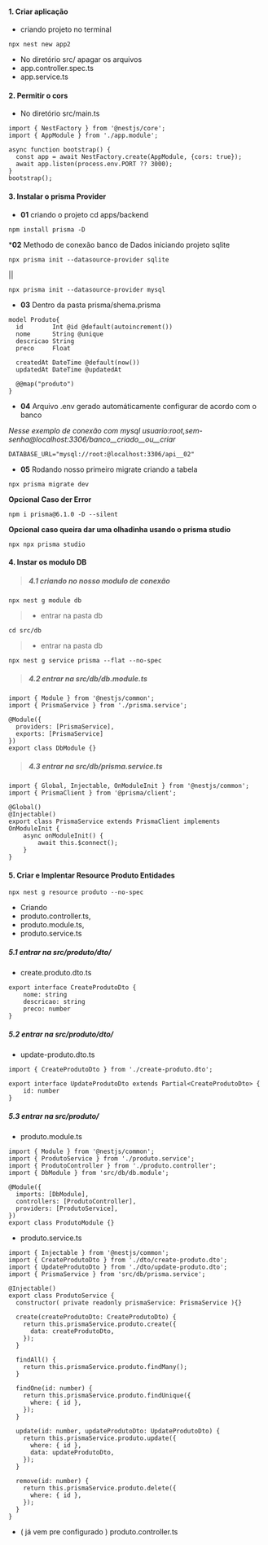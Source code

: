 #### 1. Criar aplicação
* criando projeto no terminal
```
npx nest new app2
```

* No diretório src/ apagar os arquivos
* app.controller.spec.ts
* app.service.ts

#### 2. Permitir o cors
* No diretório src/main.ts
```
import { NestFactory } from '@nestjs/core';
import { AppModule } from './app.module';

async function bootstrap() {
  const app = await NestFactory.create(AppModule, {cors: true});
  await app.listen(process.env.PORT ?? 3000);
}
bootstrap();
```

#### 3. Instalar o prisma Provider

* <b>01</b> criando o projeto cd apps/backend
```ok
npm install prisma -D
```

*<b>02</b> Methodo de conexão banco de Dados iniciando projeto sqlite
```
npx prisma init --datasource-provider sqlite
```
|| <br>
```ok
npx prisma init --datasource-provider mysql
```
* <b>03</b> Dentro da pasta prisma/shema.prisma
``` ok
model Produto{
  id        Int @id @default(autoincrement())
  nome      String @unique
  descricao String 
  preco     Float

  createdAt DateTime @default(now())
  updatedAt DateTime @updatedAt

  @@map("produto")
}
```

* <b>04</b> Arquivo .env gerado automáticamente configurar de acordo com o banco

<i> Nesse exemplo de conexão com mysql usuario:root,sem-senha@localhost:3306/banco__criado__ou__criar </i>
```
DATABASE_URL="mysql://root:@localhost:3306/api__02"
```

* <b>05</b> Rodando nosso primeiro migrate criando a tabela
``` ok
npx prisma migrate dev
```

<b> Opcional Caso der Error </b>
``` ok Prisma
npm i prisma@6.1.0 -D --silent
```

<b> Opcional caso queira dar uma olhadinha usando o prisma studio </b>
``` ok Prisma
npx npx prisma studio
```

#### 4. Instar os modulo DB

> ##### 4.1 criando no nosso modulo de conexão
```
npx nest g module db
```

> * entrar na pasta db
```
cd src/db
```

> * entrar na pasta db
```
npx nest g service prisma --flat --no-spec
```

> ##### 4.2 entrar na src/db/db.module.ts
```
import { Module } from '@nestjs/common';
import { PrismaService } from './prisma.service';

@Module({
  providers: [PrismaService],
  exports: [PrismaService]
})
export class DbModule {}
```

> ##### 4.3 entrar na src/db/prisma.service.ts
```
import { Global, Injectable, OnModuleInit } from '@nestjs/common';
import { PrismaClient } from '@prisma/client';

@Global()
@Injectable()
export class PrismaService extends PrismaClient implements OnModuleInit {
    async onModuleInit() {
        await this.$connect();
    }
}
```

#### 5. Criar e Implentar Resource Produto Entidades
```
npx nest g resource produto --no-spec
```
* Criando 
* produto.controller.ts,
* produto.module.ts, 
* produto.service.ts

##### 5.1 entrar na src/produto/dto/
* create.produto.dto.ts
```
export interface CreateProdutoDto {
    nome: string
    descricao: string
    preco: number
}

```
##### 5.2 entrar na src/produto/dto/
* update-produto.dto.ts
```
import { CreateProdutoDto } from './create-produto.dto';

export interface UpdateProdutoDto extends Partial<CreateProdutoDto> {
    id: number
}
```
##### 5.3 entrar na src/produto/
* produto.module.ts
```
import { Module } from '@nestjs/common';
import { ProdutoService } from './produto.service';
import { ProdutoController } from './produto.controller';
import { DbModule } from 'src/db/db.module';

@Module({
  imports: [DbModule],
  controllers: [ProdutoController],
  providers: [ProdutoService],
})
export class ProdutoModule {}

```
* produto.service.ts
```
import { Injectable } from '@nestjs/common';
import { CreateProdutoDto } from './dto/create-produto.dto';
import { UpdateProdutoDto } from './dto/update-produto.dto';
import { PrismaService } from 'src/db/prisma.service';

@Injectable()
export class ProdutoService {
  constructor( private readonly prismaService: PrismaService ){}

  create(createProdutoDto: CreateProdutoDto) {
    return this.prismaService.produto.create({
      data: createProdutoDto,
    });
  }

  findAll() {
    return this.prismaService.produto.findMany();
  }

  findOne(id: number) {
    return this.prismaService.produto.findUnique({
      where: { id },
    });
  }

  update(id: number, updateProdutoDto: UpdateProdutoDto) {
    return this.prismaService.produto.update({
      where: { id },
      data: updateProdutoDto,
    });
  }

  remove(id: number) {
    return this.prismaService.produto.delete({
      where: { id },
    });
  }
}
```
* ( já vem pre configurado )  produto.controller.ts
